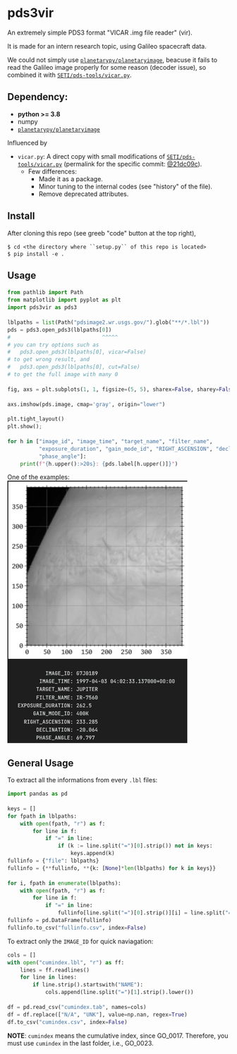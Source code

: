 # pds3vir
An extremely simple PDS3 format "VICAR .img file reader" (vir).

It is made for an intern research topic, using Galileo spacecraft data.

We could not simply use [``planetarypy/planetaryimage``](https://github.com/planetarypy/planetaryimage), beacuse it fails to read the Galileo image properly for some reason (decoder issue), so combined it with [``SETI/pds-tools/vicar.py``](https://github.com/SETI/pds-tools).

## Dependency:
- **python >= 3.8**
- numpy
- [``planetarypy/planetaryimage``](https://github.com/planetarypy/planetaryimage)

Influenced by
* ``vicar.py``: A direct copy with small modifications of [``SETI/pds-tools/vicar.py``](https://github.com/SETI/pds-tools) (permalink for the specific commit: [@21dc09c](https://github.com/SETI/pds-tools/blob/3690697fa166a686d6526f195567f180c7593543/vicar.py#L1)).
  * Few differences:
    - Made it as a package.
    - Minor tuning to the internal codes (see "history" of the file).
    - Remove deprecated attributes.


## Install
After cloning this repo (see greeb "code" button at the top right),

```
$ cd <the directory where ``setup.py`` of this repo is located>
$ pip install -e .
```

## Usage
```python
from pathlib import Path
from matplotlib import pyplot as plt
import pds3vir as pds3

lblpaths = list(Path("pdsimage2.wr.usgs.gov/").glob("**/*.lbl"))
pds = pds3.open_pds3(lblpaths[0])
#                             ^^^^^
# you can try options such as
#   pds3.open_pds3(lblpaths[0], vicar=False)
# to get wrong result, and
#   pds3.open_pds3(lblpaths[0], cut=False)
# to get the full image with many 0

fig, axs = plt.subplots(1, 1, figsize=(5, 5), sharex=False, sharey=False, gridspec_kw=None)

axs.imshow(pds.image, cmap='gray', origin="lower")

plt.tight_layout()
plt.show();

for h in ["image_id", "image_time", "target_name", "filter_name",
          "exposure_duration", "gain_mode_id", "RIGHT_ASCENSION", "declination",
          "phase_angle"]:
    print(f"{h.upper():>20s}: {pds.label[h.upper()]}")
```

One of the examples:
![](examples/ex01.png)



## General Usage
To extract all the informations from every ``.lbl`` files:
```python
import pandas as pd

keys = []
for fpath in lblpaths:
    with open(fpath, "r") as f:
        for line in f:
            if "=" in line:
                if (k := line.split("=")[0].strip()) not in keys:
                    keys.append(k)
fullinfo = {"file": lblpaths}
fullinfo = {**fullinfo, **{k: [None]*len(lblpaths) for k in keys}}

for i, fpath in enumerate(lblpaths):
    with open(fpath, "r") as f:
        for line in f:
            if "=" in line:
                fullinfo[line.split("=")[0].strip()][i] = line.split("=")[-1].strip()
fullinfo = pd.DataFrame(fullinfo)
fullinfo.to_csv("fullinfo.csv", index=False)
```

To extract only the ``IMAGE_ID`` for quick naviagation:
```python
cols = []
with open("cumindex.lbl", "r") as ff:
    lines = ff.readlines()
    for line in lines:
        if line.strip().startswith("NAME"):
            cols.append(line.split("=")[1].strip().lower())

df = pd.read_csv("cumindex.tab", names=cols)
df = df.replace(["N/A", "UNK"], value=np.nan, regex=True)
df.to_csv("cumindex.csv", index=False)
```
**NOTE**: ``cumindex`` means the cumulative index, since GO_0017. Therefore, you must use ``cumindex`` in the last folder, i.e., GO_0023.
